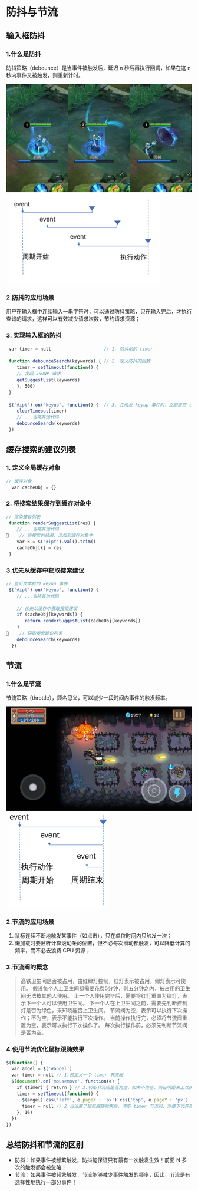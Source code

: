 # 防抖与节流

## 输入框防抖

### 1.什么是防抖

防抖策略（debounce）是当事件被触发后，延迟 n 秒后再执行回调，如果在这 n 秒内事件又被触发，则重新计时。

!['王者回城'](./img/img1.png)
&nbsp;
!['防抖'](./img/img2.png)

### 2.防抖的应用场景

用户在输入框中连续输入一串字符时，可以通过防抖策略，只在输入完后，才执行查询的请求，这样可以有效减少请求次数，节约请求资源；

### 3. 实现输入框的防抖

```js
 var timer = null                    // 1. 防抖动的 timer

 function debounceSearch(keywords) { // 2. 定义防抖的函数
    timer = setTimeout(function() {
    // 发起 JSONP 请求
    getSuggestList(keywords)
    }, 500)
 }

 $('#ipt').on('keyup', function() {  // 3. 在触发 keyup 事件时，立即清空 timer
    clearTimeout(timer)
    // ...省略其他代码
    debounceSearch(keywords)
 })
```

## 缓存搜索的建议列表

### 1. 定义全局缓存对象

```js
// 缓存对象
  var cacheObj = {}
```

### 2. 将搜索结果保存到缓存对象中

```js
// 渲染建议列表
 function renderSuggestList(res) {
    // ...省略其他代码
    // 将搜索的结果，添加到缓存对象中
    var k = $('#ipt').val().trim()
    cacheObj[k] = res
 }
```

### 3.优先从缓存中获取搜索建议

```js
// 监听文本框的 keyup 事件
 $('#ipt').on('keyup', function() {
    // ...省略其他代码

    // 优先从缓存中获取搜索建议
    if (cacheObj[keywords]) {
       return renderSuggestList(cacheObj[keywords])
    }
    // 获取搜索建议列表
    debounceSearch(keywords)
  })
```

## 节流

### 1.什么是节流

节流策略（throttle），顾名思义，可以减少一段时间内事件的触发频率。

!['节流'](./img/img3.jpg)
&nbsp;
!['节流'](./img/img4.png)

### 2.节流的应用场景

1. 鼠标连续不断地触发某事件（如点击），只在单位时间内只触发一次；
2. 懒加载时要监听计算滚动条的位置，但不必每次滑动都触发，可以降低计算的频率，而不必去浪费 CPU 资源；

### 3.节流阀的概念

> 高铁卫生间是否被占用，由红绿灯控制，红灯表示被占用，绿灯表示可使用。
假设每个人上卫生间都需要花费5分钟，则五分钟之内，被占用的卫生间无法被其他人使用。
上一个人使用完毕后，需要将红灯重置为绿灯，表示下一个人可以使用卫生间。
下一个人在上卫生间之前，需要先判断控制灯是否为绿色，来知晓能否上卫生间。
> 节流阀为空，表示可以执行下次操作；不为空，表示不能执行下次操作。
当前操作执行完，必须将节流阀重置为空，表示可以执行下次操作了。
每次执行操作前，必须先判断节流阀是否为空。

### 4.使用节流优化鼠标跟随效果

```js
$(function() {
  var angel = $('#angel')
  var timer = null // 1.预定义一个 timer 节流阀
  $(document).on('mousemove', function(e) {
    if (timer) { return } // 3.判断节流阀是否为空，如果不为空，则证明距离上次执行间隔不足16毫秒
    timer = setTimeout(function() {
      $(angel).css('left', e.pageX + 'px').css('top', e.pageY + 'px')
      timer = null // 2.当设置了鼠标跟随效果后，清空 timer 节流阀，方便下次开启延时器
    }, 16)
  })
})
```

## 总结防抖和节流的区别

- 防抖：如果事件被频繁触发，防抖能保证只有最有一次触发生效！前面 N 多次的触发都会被忽略！
- 节流：如果事件被频繁触发，节流能够减少事件触发的频率，因此，节流是有选择性地执行一部分事件！
